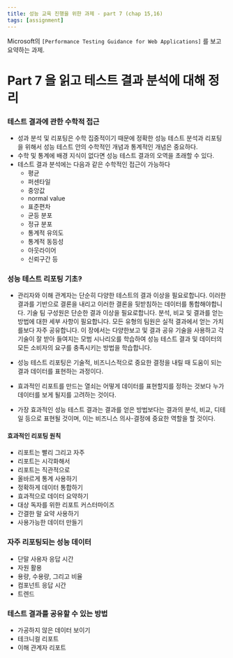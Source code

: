 ```yaml
---
title: 성능 교육 진행을 위한 과제 - part 7 (chap 15,16)
tags: [assignment]
---
```


Microsoft의 `[Performance Testing Guidance for Web Applications]` 를 보고 요약하는 과제.

# Part 7 을 읽고 테스트 결과 분석에 대해 정리

### 테스트 결과에 관한 수학적 접근
- 성과 분석 및 리포팅은 수학 집중적이기 때문에 정확한 성능 테스트 분석과 리포팅을 위해서 성능 테스트 안의 수학적인 개념과 통계적인 개념은 중요하다.
- 수학 및 통계에 배경 지식이 없다면 성능 테스트 결과의 오역을 초래할 수 있다.
- 테스트 결과 분석에는 다음과 같은 수학적인 접근이 가능하다
  - 평균
  - 퍼센타일
  - 중앙값
  - normal value
  - 표준편차
  - 균등 분포
  - 정규 분포
  - 통계적 유의도
  - 통계적 동등성
  - 아웃라이어
  - 신뢰구간 등


### 성능 테스트 리포팅 기초~~?~~

- 관리자와 이해 관계자는 단순히 다양한 테스트의 결과 이상을 필요로합니다. 이러한 결과를 기반으로 결론을 내리고 이러한 결론을 뒷받침하는 데이터를 통합해야합니다. 기술 팀 구성원은 단순한 결과 이상을 필요로합니다. 분석, 비교 및 ​​결과를 얻는 방법에 대한 세부 사항이 필요합니다. 모든 유형의 팀원은 실적 결과에서 얻는 가치를보다 자주 공유합니다. 이 장에서는 다양한보고 및 결과 공유 기술을 사용하고 각 기술이 잘 받아 들여지는 모범 시나리오를 학습하여 성능 테스트 결과 및 데이터의 모든 소비자의 요구를 충족시키는 방법을 학습합니다.

- 성능 테스트 리포팅은 기술적, 비즈니스적으로 중요한 결정을 내릴 때 도움이 되는 결과 데이터를 표현하는 과정이다.
- 효과적인 리포트를 만드는 열쇠는 어떻게 데이터를 표현할지를 정하는 것보다 누가 데이터를 보게 될지를 고려하는 것이다.
- 가장 효과적인 성능 테스트 결과는 결과를 얻은 방법보다는 결과의 분석, 비교, 디테일 등으로 표현될 것이며, 이는 비즈니스 의사-결정에 중요한 역할을 할 것이다.

#### 효과적인 리포팅 원칙
- 리포트는 빨리 그리고 자주
- 리포트는 시각화해서
- 리포트는 직관적으로
- 올바르게 통계 사용하기
- 정확하게 데이터 통합하기
- 효과적으로 데이터 요약하기
- 대상 독자를 위한 리포트 커스터마이즈
- 간결한 말 요약 사용하기
- 사용가능한 데이터 만들기


### 자주 리포팅되는 성능 데이터
- 단말 사용자 응답 시간
- 자원 활용
- 용량, 수용량, 그리고 비율
- 컴포넌트 응답 시간
- 트렌드

### 테스트 결과를 공유할 수 있는 방법
- 가공하지 않은 데이터 보이기
- 테크니컬 리포트
- 이해 관계자 리포트
